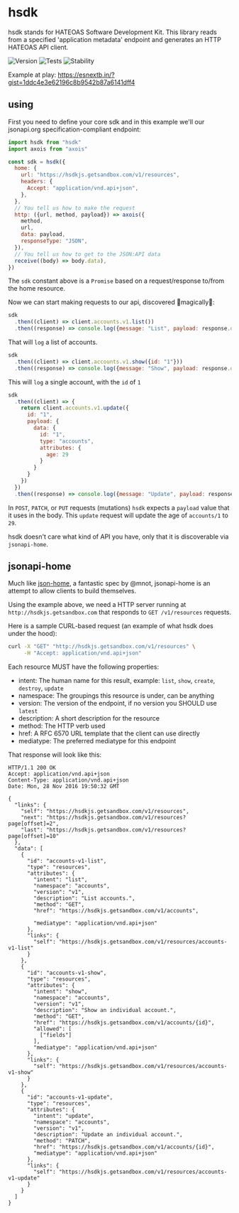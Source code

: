 # hsdk

hsdk stands for HATEOAS Software Development Kit. This library reads from a specified 'application metadata' endpoint and generates an HTTP HATEOAS API client.

![Version][BADGE_VERSION]
![Tests][BADGE_TRAVIS]
![Stability][BADGE_STABILITY]

Example at play: https://esnextb.in/?gist=1ddc4e3e62196c8b9542b87a6141dff4


## using

First you need to define your core sdk and in this example we'll our jsonapi.org specification-compliant endpoint:

``` javascript
import hsdk from "hsdk"
import axois from "axois"

const sdk = hsdk({
  home: {
    url: "https://hsdkjs.getsandbox.com/v1/resources",
    headers: {
      Accept: "application/vnd.api+json",
    },
  },
  // You tell us how to make the request
  http: ({url, method, payload}) => axois({
    method,
    url,
    data: payload,
    responseType: "JSON",
  }),
  // You tell us how to get to the JSON:API data
  receive((body) => body.data),
})
```

The `sdk` constant above is a `Promise` based on a request/response to/from the home resource.

Now we can start making requests to our api, discovered 🌟magically🌟:

``` javascript
sdk
  .then((client) => client.accounts.v1.list())
  .then((response) => console.log({message: "List", payload: response.data}))
```

That will `log` a list of accounts.

``` javascript
sdk
  .then((client) => client.accounts.v1.show({id: "1"}))
  .then((response) => console.log({message: "Show", payload: response.data}))
```

This will `log` a single account, with the `id` of `1`

``` javascript
sdk
  .then((client) => {
    return client.accounts.v1.update({
      id: "1",
      payload: {
        data: {
          id: "1",
          type: "accounts",
          attributes: {
            age: 29
          }
        }
      }
    })
  })
  .then((response) => console.log({message: "Update", payload: response.data}))
```

In `POST`, `PATCH`, or `PUT` requests (mutations) `hsdk` expects a `payload` value that it uses in the body. This `update` request will update the age of `accounts/1` to `29`.

hsdk doesn't care what kind of API you have, only that it is discoverable via `jsonapi-home`.


## jsonapi-home

Much like [json-home](https://mnot.github.io/I-D/json-home/), a fantastic spec by @mnot, jsonapi-home is an attempt to allow clients to build themselves.

Using the example above, we need a HTTP server running at `http://hsdkjs.getsandbox.com` that responds to `GET /v1/resources` requests.

Here is a sample CURL-based request (an example of what hsdk does under the hood):

``` bash
curl -X "GET" "http://hsdkjs.getsandbox.com/v1/resources" \
     -H "Accept: application/vnd.api+json"
```

Each resource MUST have the following properties:

  - intent: The human name for this result, example: `list`, `show`, `create`, `destroy`, `update`
  - namespace: The groupings this resource is under, can be anything
  - version: The version of the endpoint, if no version you SHOULD use `latest`
  - description: A short description for the resource
  - method: The HTTP verb used
  - href: A RFC 6570 URL template that the client can use directly
  - mediatype: The preferred mediatype for this endpoint

That response will look like this:

``` http
HTTP/1.1 200 OK
Accept: application/vnd.api+json
Content-Type: application/vnd.api+json
Date: Mon, 28 Nov 2016 19:50:32 GMT

{
  "links": {
    "self": "https://hsdkjs.getsandbox.com/v1/resources",
    "next": "https://hsdkjs.getsandbox.com/v1/resources?page[offset]=2",
    "last": "https://hsdkjs.getsandbox.com/v1/resources?page[offset]=10"
  },
  "data": [
    {
      "id": "accounts-v1-list",
      "type": "resources",
      "attributes": {
        "intent": "list",
        "namespace": "accounts",
        "version": "v1",
        "description": "List accounts.",
        "method": "GET",
        "href": "https://hsdkjs.getsandbox.com/v1/accounts",

        "mediatype": "application/vnd.api+json"
      },
      "links": {
        "self": "https://hsdkjs.getsandbox.com/v1/resources/accounts-v1-list"
      }
    },
    {
      "id": "accounts-v1-show",
      "type": "resources",
      "attributes": {
        "intent": "show",
        "namespace": "accounts",
        "version": "v1",
        "description": "Show an individual account.",
        "method": "GET",
        "href": "https://hsdkjs.getsandbox.com/v1/accounts/{id}",
        "allowed": [
          ["fields"]
        ],
        "mediatype": "application/vnd.api+json"
      },
      "links": {
        "self": "https://hsdkjs.getsandbox.com/v1/resources/accounts-v1-show"
      }
    },
    {
      "id": "accounts-v1-update",
      "type": "resources",
      "attributes": {
        "intent": "update",
        "namespace": "accounts",
        "version": "v1",
        "description": "Update an individual account.",
        "method": "PATCH",
        "href": "https://hsdkjs.getsandbox.com/v1/accounts/{id}",
        "mediatype": "application/vnd.api+json"
      },
      "links": {
        "self": "https://hsdkjs.getsandbox.com/v1/resources/accounts-v1-update"
      }
    }
  ]
}
```


[BADGE_TRAVIS]: https://img.shields.io/travis/krainboltgreene/hsdk.js.svg?maxAge=2592000&style=flat-square
[BADGE_VERSION]: https://img.shields.io/npm/v/hsdk.svg?maxAge=2592000&style=flat-square
[BADGE_STABILITY]: https://img.shields.io/badge/stability-strong-green.svg?maxAge=2592000&style=flat-square
